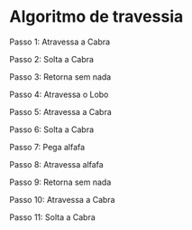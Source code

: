 # Algoritmo de travessia

Passo 1: Atravessa a Cabra

Passo 2: Solta a Cabra

Passo 3: Retorna sem nada

Passo 4: Atravessa o Lobo

Passo 5: Atravessa a Cabra

Passo 6: Solta a Cabra

Passo 7: Pega alfafa

Passo 8: Atravessa alfafa

Passo 9: Retorna sem nada

Passo 10: Atravessa a Cabra

Passo 11: Solta a Cabra
